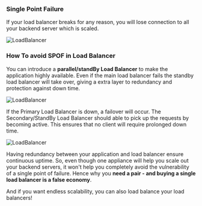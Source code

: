 ### Single Point Failure
If your load balancer breaks for any reason, you will lose connection to all your backend server which is scaled.

![LoadBalancer](/assets/posts/Images/LoadBalancerFails.svg)

### How To avoid SPOF in Load Balancer
You can introduce a **parallel/standBy Load Balancer** to make the application highly available. Even if the main load balancer fails the standby load balancer will take over, giving a extra layer to redundancy and protection against down time.

![LoadBalancer](/assets/posts/Images/StandByLoadBalancer.svg)

If the Primary Load Balancer is down, a failover will occur. The Secondary/StandBy Load Balancer should able to pick up the requests by becoming active. This ensures that no client will require prolonged down time.

![LoadBalancer](/assets/posts/Images/StandByLoadBalancerFails.svg)

Having redundancy between your application and load balancer ensure continuous uptime. So, even though one appliance will help you scale out your backend servers, it won't help you completely avoid the vulnerability of a single point of failure. Hence why you **need a pair - and buying a single load balancer is a false economy**.

And if you want  endless scalability, you can also load balance your load balancers! 